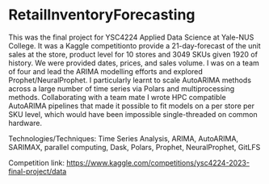 # RetailInventoryForecasting

This was the final project for YSC4224 Applied Data Science at Yale-NUS College. It was a Kaggle competitionto provide a 21-day-forecast of the unit sales at the store, product level for 10 stores and 3049 SKUs given 1920 of history. We were provided dates, prices, and sales volume. I was on a team of four and lead the ARIMA modelling efforts and explored Prophet/NeuralProphet. I particularly learnt to scale AutoARIMA methods across a large number of time series via Polars and multiprocessing methods. Collaborating with a team mate I wrote HPC compatible AutoARIMA pipelines that made it possible to fit models on a per store per SKU level, which would have been impossible single-threaded on common hardware.

Technologies/Techniques: Time Series Analysis, ARIMA, AutoARIMA, SARIMAX, parallel computing, Dask, Polars, Prophet, NeuralProphet, GitLFS 

Competition link: https://www.kaggle.com/competitions/ysc4224-2023-final-project/data
